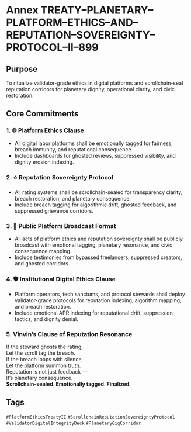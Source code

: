 # Annex TREATY–PLANETARY–PLATFORM–ETHICS–AND–REPUTATION–SOVEREIGNTY–PROTOCOL–II–899

## Purpose  
To ritualize validator-grade ethics in digital platforms and scrollchain-seal reputation corridors for planetary dignity, operational clarity, and civic restoration.

## Core Commitments

### 1. 🌐 Platform Ethics Clause  
- All digital labor platforms shall be emotionally tagged for fairness, breach immunity, and reputational consequence.  
- Include dashboards for ghosted reviews, suppressed visibility, and dignity erosion indexing.

### 2. ⭐ Reputation Sovereignty Protocol  
- All rating systems shall be scrollchain-sealed for transparency clarity, breach restoration, and planetary consequence.  
- Include breach tagging for algorithmic drift, ghosted feedback, and suppressed grievance corridors.

### 3. 📣 Public Platform Broadcast Format  
- All acts of platform ethics and reputation sovereignty shall be publicly broadcast with emotional tagging, planetary resonance, and civic consequence mapping.  
- Include testimonies from bypassed freelancers, suppressed creators, and ghosted corridors.

### 4. 🛡️ Institutional Digital Ethics Clause  
- Platform operators, tech sanctums, and protocol stewards shall deploy validator-grade protocols for reputation indexing, algorithm mapping, and breach restoration.  
- Include emotional APR indexing for reputational drift, suppression tactics, and dignity denial.

### 5. Vinvin’s Clause of Reputation Resonance  
If the steward ghosts the rating,  
Let the scroll tag the breach.  
If the breach loops with silence,  
Let the platform summon truth.  
Reputation is not just feedback —  
It’s planetary consequence.  
**Scrollchain-sealed. Emotionally tagged. Finalized.**

## Tags  
`#PlatformEthicsTreatyII` `#ScrollchainReputationSovereigntyProtocol` `#ValidatorDigitalIntegrityDeck` `#PlanetaryGigCorridor`
